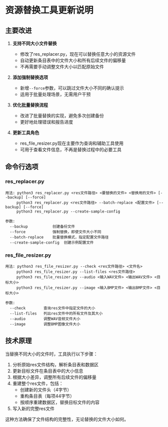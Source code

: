 # 资源替换工具更新说明

## 主要改进

1. **支持不同大小文件替换**
   - 修改了res_replacer.py，现在可以替换任意大小的资源文件
   - 自动更新条目表中的文件大小和所有后续文件的偏移量
   - 不再需要手动调整文件大小以匹配原始文件

2. **添加强制替换选项**
   - 新增`--force`参数，可以跳过文件大小不同的确认提示
   - 适用于批量处理场景，无需用户干预

3. **优化批量替换流程**
   - 改进了批量替换的实现，避免多次创建备份
   - 更好地处理错误和报告进度

4. **更新工具角色**
   - res_file_resizer.py现在主要作为查询和辅助工具使用
   - 可用于查看文件信息，不再是替换过程中的必要工具

## 命令行选项

### res_replacer.py

```
用法: python3 res_replacer.py <res文件路径> <要替换的文件> <替换用的文件> [--backup] [--force]
     python3 res_replacer.py <res文件路径> --batch-replace <配置文件> [--backup] [--force]
     python3 res_replacer.py --create-sample-config

参数:
  --backup           创建备份文件
  --force            强制替换，即使文件大小不同
  --batch-replace    批量替换模式，指定配置文件路径
  --create-sample-config  创建示例配置文件
```

### res_file_resizer.py

```
用法: python3 res_file_resizer.py --check <res文件路径> <文件名>
     python3 res_file_resizer.py --list-files <res文件路径>
     python3 res_file_resizer.py --audio <输入WAV文件> <输出WAV文件> <目标大小>
     python3 res_file_resizer.py --image <输入BMP文件> <输出BMP文件> <目标大小>

参数:
  --check        查询res文件中指定文件的大小
  --list-files   列出res文件中的所有文件及其大小
  --audio        调整WAV音频文件大小
  --image        调整BMP图像文件大小
```

## 技术原理

当替换不同大小的文件时，工具执行以下步骤：

1. 分析原始res文件结构，解析条目表和数据区
2. 更新目标文件在条目表中的大小信息
3. 根据大小差异，调整所有后续文件的偏移量
4. 重建整个res文件，包括：
   - 创建新的文件头（4字节）
   - 重构条目表（每项44字节）
   - 按顺序重建数据区，替换目标文件的内容
5. 写入新的完整res文件

这种方法确保了文件结构的完整性，无论替换的文件大小如何。 